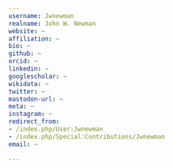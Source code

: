```yaml
---
username: Jwnewman
realname: John W. Newman
website: ~
affiliation: ~
bio: ~
github: ~
orcid: ~
linkedin: ~
googlescholar: ~
wikidata: ~
twitter: ~
mastodon-url: ~
meta: ~
instagram: ~
redirect_from:
- /index.php/User:Jwnewman
- /index.php/Special:Contributions/Jwnewman
email: ~

---
```

